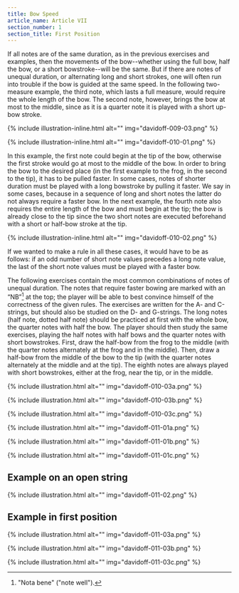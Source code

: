 ```yaml
---
title: Bow Speed
article_name: Article VII
section_number: 1
section_title: First Position
---
```


If all notes are of the same duration, as in the previous exercises and examples, then the movements of the bow--whether using the full bow, half the bow, or a short bowstroke--will be the same. But if there are notes of unequal duration, or alternating long and short strokes, one will often run into trouble if the bow is guided at the same speed. In the following two-measure example, the third note, which lasts a full measure, would require the whole length of the bow. 
The second note, however, brings the bow at most to the middle, since as it is a quarter note it is played with a short up-bow stroke.

{% include illustration-inline.html alt="" img="davidoff-009-03.png" %}

{% include illustration-inline.html alt="" img="davidoff-010-01.png" %}

In this example, the first note could begin at the tip of the bow, otherwise the first stroke would go at most to the middle of the bow. In order to bring the bow to the desired place (in the first example to the frog, in the second to the tip), it has to be pulled faster. In some cases, notes of shorter duration must be played with a long bowstroke by pulling it faster. We say in some cases, because in a sequence of long and short notes the latter do not always require a faster bow. In the next example, the fourth note also requires the entire length of the bow and must begin at the tip; the bow is already close to the tip since the two short notes are executed beforehand with a short or half-bow stroke at the tip.

{% include illustration-inline.html alt="" img="davidoff-010-02.png" %}

If we wanted to make a rule in all these cases, it would have to be as follows: if an odd number of short note values precedes a long note value, the last of the short note values must be played with a faster bow.

The following exercises contain the most common combinations of notes of unequal duration. The notes that require faster bowing are marked with an “NB”[^3] at the top; the player will be able to best convince himself of the correctness of the given rules. The exercises are written for the A- and C-strings, but should also be studied on the D- and G-strings. The long notes (half note, dotted half note) should be practiced at first with the whole bow, the quarter notes with half the bow. The player should then study the same exercises, playing the half notes with half bows and the quarter notes with short bowstrokes. First, draw the half-bow from the frog to the middle (with the quarter notes alternately at the frog and in the middle). Then, draw a half-bow from the middle of the bow to the tip (with the quarter notes alternately at the middle and at the tip). The eighth notes are always played with short bowstrokes, either at the frog, near the tip, or in the middle.

[^3]: "Nota bene" ("note well").

{% include illustration.html alt="" img="davidoff-010-03a.png" %}

{% include illustration.html alt="" img="davidoff-010-03b.png" %}

{% include illustration.html alt="" img="davidoff-010-03c.png" %}

{% include illustration.html alt="" img="davidoff-011-01a.png" %}

{% include illustration.html alt="" img="davidoff-011-01b.png" %}

{% include illustration.html alt="" img="davidoff-011-01c.png" %}

## Example on an open string

{% include illustration.html alt="" img="davidoff-011-02.png" %}

## Example in first position

{% include illustration.html alt="" img="davidoff-011-03a.png" %}

{% include illustration.html alt="" img="davidoff-011-03b.png" %}

{% include illustration.html alt="" img="davidoff-011-03c.png" %}
